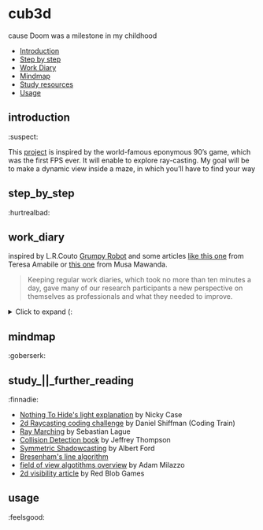 # cub3d
cause Doom was a milestone in my childhood

* [Introduction](#introduction)
* [Step by step](#step_by_step)
* [Work Diary](#work_diary)
* [Mindmap](#mindmap) 
* [Study resources](#study_||_further_reading)
* [Usage](#usage)

## introduction 
:suspect:

This [project](https://github.com/paulahemsi/cub3d/blob/main/en.subject.pdf) is inspired by the world-famous eponymous 90’s game, which was the first FPS ever. It will enable to explore ray-casting. My goal will be to make a dynamic view inside a maze, in which you’ll have to find your way

## step_by_step 
:hurtrealbad:

## work_diary

inspired by L.R.Couto [Grumpy Robot](https://github.com/lrcouto) and some articles [like this one](https://hbr.org/2011/04/four-reasons-to-keep-a-work-di) from Teresa Amabile or [this one](https://medium.com/the-productivity-inn/how-to-maintain-a-work-diary-for-better-career-growth-eb543f97c34b) from Musa Mawanda.

>Keeping regular work diaries, which took no more than ten minutes a day, gave many of our research participants a new perspective on themselves as professionals and what they needed to improve.

<details>
  <summary>Click to expand (:</summary>

* 16/03 and 17/03: watch this free [course](https://courses.pikuma.com/courses/raycasting) *Introduction to Raycasting Theory with JavaScript* from Pikuma
and this [coding challenge](https://www.youtube.com/watch?v=TOEi6T2mtHo) *2d Raycasting with p5js* from Coding Train

* 18/03: study collision detection and field of view algotithms. [more info](#study) and start to code a js prototype with p5.js library to understand better the concepts

![](./mindmaps/prototype_cub.gif)

* 19/03: coloquei a libft e inseri a ft_printf na libft, fazendo os ajustes de make file e headers necessários. Criei o makefile do Cub3d. Criei o header do cub3d com uma primeira organização de structs para as infos que vierem das configurações do arquivo .cub. Iniciei este diário de trabalho. Comecei a estudar as novas funções autorizadas:

* perror:

> The C library function void perror(const char *str) prints a descriptive error message to stderr. First the string str is printed, followed by a colon then a space.
[mais infos](https://www.tutorialspoint.com/c_standard_library/c_function_perror.htm)

* strerror: 

>The C library function char *strerror(int errnum) searches an internal array for the error number errnum and returns a pointer to an error message string. The error strings produced by strerror depend on the developing platform and compiler.
[mais infos](https://www.tutorialspoint.com/c_standard_library/c_function_strerror.htm)

* exit:

>The C library function void exit(int status) terminates the calling process immediately. Any open file descriptors belonging to the process are closed and any children of the process are inherited by process 1, init, and the process parent is sent a SIGCHLD signal.
[mais infos](https://www.tutorialspoint.com/c_standard_library/c_function_exit.htm)

Fiz a função main.c e o tratamento de erros para os argumentos do programa (arquivo .cub e flag --save). Iniciei o tratamento de erros para a cena do arquivo .cub, analisando os diferentes type identifiers nas possíveis ordens.

* 20/03: consegui fazer o [debugger do vscode funcionar no wsl](https://code.visualstudio.com/docs/cpp/launch-json-reference) com a ajuda de uma [extensão](https://code.visualstudio.com/docs/remote/wsl-tutorial). Iniciei um fluxograma do tratamento de erros.

![](./mindmaps/cub3d_errors.jpg)

* 21/03: paths para texturas, resolution size e valor rgb floor e ceiling sendo salvos nas devidas structs. Falta lidar com o mapa e com duplicidades de configs.

* 22/03: problema da duplicidade de configs de path resolvido de maneira super simples, bem contente com essa função dos paths =) Duplicidade da resolution e do rgb floor e ceiling já estavam resolvidos na própria lógica da função.

* 23/03: mais testes de erros e mapa devidamente armazenado num array de duas dimensões de char. Preciso tentar criar o hábito de escrever aqui direto em inglês o.O

</details>

## mindmap 
:goberserk:

## study_||_further_reading 
:finnadie:

* [Nothing To Hide's light explanation](https://ncase.me/sight-and-light/) by Nicky Case 
* [2d Raycasting coding challenge](https://www.youtube.com/watch?v=TOEi6T2mtHo) by Daniel Shiffman (Coding Train)
* [Ray Marching](https://www.youtube.com/watch?v=Cp5WWtMoeKg) by Sebastian Lague
* [Collision Detection book](http://www.jeffreythompson.org/collision-detection/) by Jeffrey Thompson
* [Symmetric Shadowcasting](https://www.albertford.com/shadowcasting/) by Albert Ford
* [Bresenham's line algorithm](https://en.wikipedia.org/wiki/Bresenham%27s_line_algorithm)
* [field of view algotithms overview](http://www.adammil.net/blog/v125_Roguelike_Vision_Algorithms.html) by Adam Milazzo
* [2d visibility article](https://www.redblobgames.com/articles/visibility/) by Red Blob Games
 
## usage 
:feelsgood:


